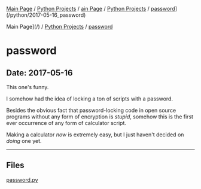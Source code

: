 [Main Page](/) / [Python Projects](/python) / [ain Page](/) / [Python Projects](/python) / [password](/python/2017-05-16_password)](/python/2017-05-16_password)

Main Page](/) / [Python Projects](/python) / [password](/python/2017-05-16_password)

# password

## Date: 2017-05-16

This one's funny.

I somehow had the idea of locking a ton of scripts with a password.

Besides the obvious fact that password-locking code in open source programs without any form of encryption is *stupid*, somehow this is the first ever occurrence of any form of calculator script.

Making a calculator *now* is extremely easy, but I just haven't decided on *doing* one yet.

-----

## Files

[password.py](password.py)